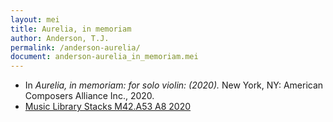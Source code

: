 ```yaml
---
layout: mei
title: Aurelia, in memoriam
author: Anderson, T.J.
permalink: /anderson-aurelia/
document: anderson-aurelia_in_memoriam.mei
---
```


- In *Aurelia, in memoriam: for solo violin: (2020).* New York, NY: American Composers Alliance Inc., 2020.
- <a href="https://tufts.primo.exlibrisgroup.com/permalink/01TUN_INST/1kc9gia/alma991018103547403851" target="_blank">Music Library Stacks M42.A53 A8 2020</a>
